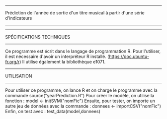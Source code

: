 ********************************************************
Prédiction de l'année de sortie d'un
titre musical à partir d'une série d'indicateurs
********************************************************

********************************************************
SPÉCIFICATIONS TECHNIQUES
********************************************************
Ce programme est écrit dans le langage de programmation R. Pour l'utiliser,
il est nécessaire d'avoir un interpréteur R installé. (https://doc.ubuntu-fr.org/r)
Il utilise également la bibliothèque e1071.

********************************************************
UTILISATION
********************************************************
Pour utiliser ce programme, on lance R et on charge le programme avec la commande
source("yearPrediction.R")
Pour créer le modèle, on utilise la fonction :
model <- initSVM("nomFic")
Ensuite, pour tester, on importe un autre jeu de données avec la commande :
donnees <- importCSV("nomFic")
Enfin, on test avec :
test_data(model,donnees)
